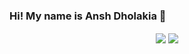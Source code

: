 ### Hi! My name is Ansh Dholakia 👋

<p align="center">
 
<img align="center" src="https://github-readme-stats.vercel.app/api?username=anshdholakia&show_icons=true&count_private=true&show_icons=true&theme=radical">

<img align="center" src="https://github-readme-stats.vercel.app/api/top-langs/?username=anshdholakia&layout=compact&card_width=250&langs_count=6&theme=radical">

</p>
